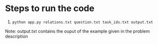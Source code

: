 # Steps to run the code
1. `python app.py relations.txt question.txt task_ids.txt output.txt`

Note: output.txt contains the ouput of the example given in the problem description
